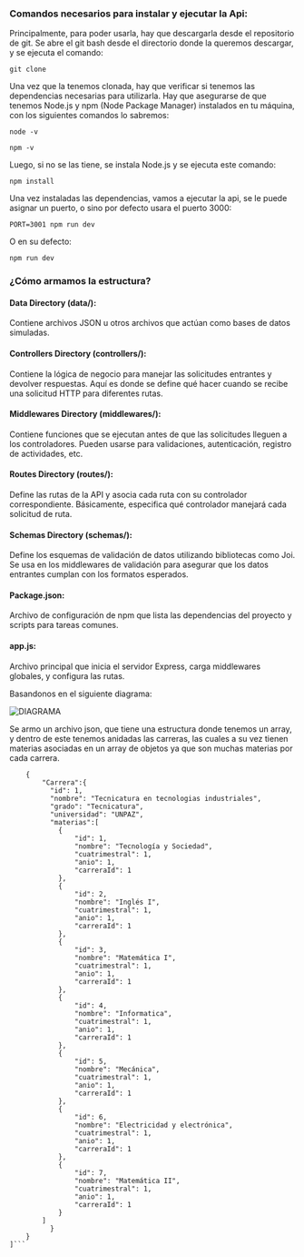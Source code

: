 ### Comandos necesarios para instalar y ejecutar la Api:

Principalmente, para poder usarla, hay que descargarla desde el repositorio de git. Se abre el git bash desde el directorio donde la queremos descargar, y se ejecuta el comando:

```git clone ```

Una vez que la tenemos clonada, hay que verificar si tenemos las dependencias necesarias para utilizarla. Hay que asegurarse de que tenemos Node.js y npm (Node Package Manager) instalados en tu máquina, con los siguientes comandos lo sabremos:

```node -v```

```npm -v```

Luego, si no se las tiene, se instala Node.js y se ejecuta este comando:

```npm install```

Una vez instaladas las dependencias, vamos a ejecutar la api, se le puede asignar un puerto, o sino por defecto usara el puerto 3000:

```PORT=3001 npm run dev```

O en su defecto:

```npm run dev```

### ¿Cómo armamos la estructura?

#### Data Directory (data/):
Contiene archivos JSON u otros archivos que actúan como bases de datos simuladas.

#### Controllers Directory (controllers/):
Contiene la lógica de negocio para manejar las solicitudes entrantes y devolver respuestas. Aquí es donde se define qué hacer cuando se recibe una solicitud HTTP para diferentes rutas.

#### Middlewares Directory (middlewares/):
Contiene funciones que se ejecutan antes de que las solicitudes lleguen a los controladores. Pueden usarse para validaciones, autenticación, registro de actividades, etc.

#### Routes Directory (routes/):
Define las rutas de la API y asocia cada ruta con su controlador correspondiente. Básicamente, especifica qué controlador manejará cada solicitud de ruta.

#### Schemas Directory (schemas/):
Define los esquemas de validación de datos utilizando bibliotecas como Joi. Se usa en los middlewares de validación para asegurar que los datos entrantes cumplan con los formatos esperados.

#### Package.json:
Archivo de configuración de npm que lista las dependencias del proyecto y scripts para tareas comunes.

#### app.js:
Archivo principal que inicia el servidor Express, carga middlewares globales, y configura las rutas.

Basandonos en el siguiente diagrama:

![DIAGRAMA](DER.png)

Se armo un archivo json, que tiene una estructura donde tenemos un array, y dentro de este tenemos anidadas las carreras, las cuales a su vez tienen materias asociadas en un array de objetos ya que son muchas materias por cada carrera.

```[
    {
        "Carrera":{
          "id": 1,
          "nombre": "Tecnicatura en tecnologias industriales",
          "grado": "Tecnicatura",
          "universidad": "UNPAZ",
          "materias":[
            {
                "id": 1,
                "nombre": "Tecnología y Sociedad",
                "cuatrimestral": 1,
                "anio": 1,
                "carreraId": 1
            },
            {
                "id": 2,
                "nombre": "Inglés I",
                "cuatrimestral": 1,
                "anio": 1,
                "carreraId": 1
            },
            {
                "id": 3,
                "nombre": "Matemática I",
                "cuatrimestral": 1,
                "anio": 1,
                "carreraId": 1
            },
            {
                "id": 4,
                "nombre": "Informatica",
                "cuatrimestral": 1,
                "anio": 1,
                "carreraId": 1
            },
            {
                "id": 5,
                "nombre": "Mecánica",
                "cuatrimestral": 1,
                "anio": 1,
                "carreraId": 1
            },
            {
                "id": 6,
                "nombre": "Electricidad y electrónica",
                "cuatrimestral": 1,
                "anio": 1,
                "carreraId": 1
            },
            {
                "id": 7,
                "nombre": "Matemática II",
                "cuatrimestral": 1,
                "anio": 1,
                "carreraId": 1
            }
        ]
          }
    }
]```






